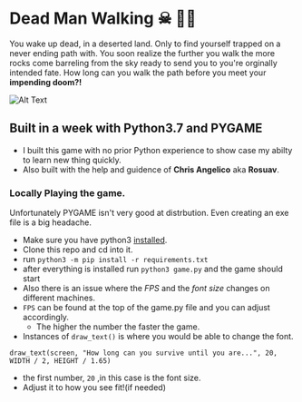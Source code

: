 # Dead Man Walking ☠︎ 🚶‍♂️

You wake up dead, in a deserted land. Only to find yourself trapped on a never ending path with. You soon realize the further you walk the more rocks come barreling from the sky ready to send you to you're orginally intended fate. How long can you walk the path before you meet your **impending doom?!**

![Alt Text](README.gif)

## Built in a week with Python3.7 and PYGAME 
- I built this game with no prior Python experience to show case my abilty to learn new thing quickly.
- Also built with the help and guidence of **Chris Angelico** aka **Rosuav**.

### Locally Playing the game.

Unfortunately PYGAME isn't very good at distrbution. Even creating an exe file is a big headache. 


- Make sure you have python3 [installed](https://www.python.org/downloads/).
- Clone this repo and cd into it.
- run `python3 -m pip install -r requirements.txt`
- after everything is installed run `python3 game.py` and the game should start
- Also there is an issue where the *FPS* and the *font size* changes on different machines. 
- `FPS` can be found at the top of the game.py file and you can adjust accordingly. 
  - The higher the number the faster the game. 
- Instances of `draw_text()` is where you would be able to change the font.  
``` 
draw_text(screen, "How long can you survive until you are...", 20, WIDTH / 2, HEIGHT / 1.65)
``` 
- the first number, `20` ,in this case is the font size. 
 - Adjust it to how you see fit!(if needed)
 

